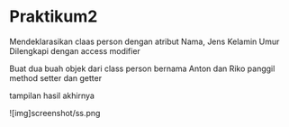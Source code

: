 # Praktikum2

Mendeklarasikan claas person dengan atribut Nama, Jens Kelamin Umur
Dilengkapi dengan access modifier

Buat dua buah objek dari class person bernama Anton dan Riko
panggil method setter dan getter

tampilan hasil akhirnya

![img]screenshot/ss.png